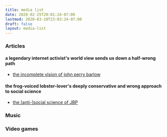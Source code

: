 ```yaml
---
title: media list
date: 2020-02-25T20:01:24-07:00
lastmod: 2020-03-20T23:03:24-07:00
draft: false
layout: media-list
---
```


### Articles
#### a legendary internet activist's world view sends us down a half-wrong path  

* [the incomplete vision of john perry barlow](https://slate.com/technology/2018/02/john-perry-barlow-gave-internet-activists-only-half-the-mission-they-need.amp?__twitter_impression=true)

#### the frog-voiced lobster-lover's deeply conservative and wrong approach to social science  

* [the [anti-]social science of JBP](https://drjordanbpeterson.ca/the-anti-social-science-of-jbp/)


### Music

### Video games